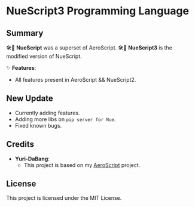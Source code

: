 ﻿# NueScript3 Programming Language
## Summary

🛠️🌟 **NueScript** was a superset of AeroScript.
🛠️🌟 **NueScript3** is the modified version of NueScript.


✨ **Features**:
- All features present in AeroScript && NueScript2.

## New Update

* Currently adding features.
* Adding more libs on `pip server for Nue`.
* Fixed known bugs.

## Credits

- **Yuri-DaBang**:
  - This project is based on my [AeroScript](https://github.com/Yuri-DaBang/AeroScript-v2-Stable) project.

## License

This project is licensed under the MIT License. <LOL>
